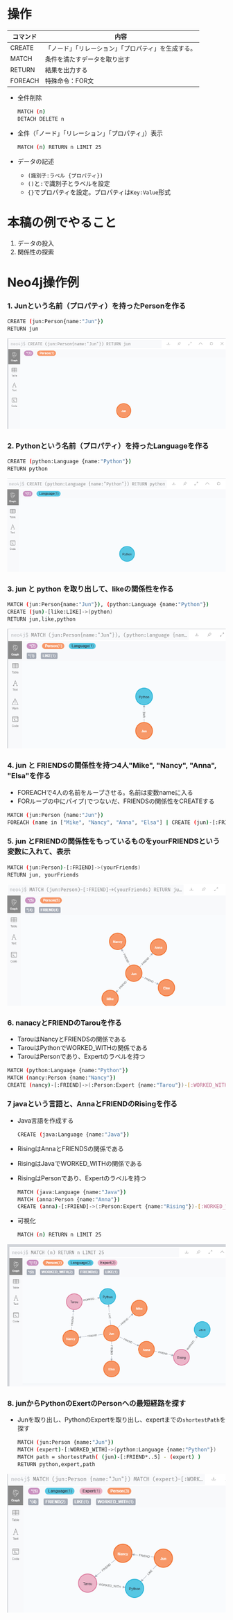 # 操作
| コマンド | 内容                                                 |
| -------- | ---------------------------------------------------- |
| CREATE   | 「ノード」「リレーション」「プロパティ」を生成する。 |
| MATCH    | 条件を満たすデータを取り出す                         |
| RETURN   | 結果を出力する                                       |
| FOREACH  | 特殊命令：FOR文                                      |


- 全件削除
    ```sh
    MATCH (n)
    DETACH DELETE n
    ```

- 全件（「ノード」「リレーション」「プロパティ」）表示
    ```sh
    MATCH (n) RETURN n LIMIT 25
    ```
   
- データの記述
    - `(識別子:ラベル {プロパティ})`
    - `()`と`:`で識別子とラベルを設定
    - `{}`でプロパティを設定。プロパティは`Key:Value`形式



# 本稿の例でやること
1. データの投入
2. 関係性の探索


# Neo4j操作例
### 1.  Junという名前（プロパティ）を持ったPersonを作る
```sh
CREATE (jun:Person{name:"Jun"})
RETURN jun
```
![alt text](image/02.使用方法/image.png)

### 2.  Pythonという名前（プロパティ）を持ったLanguageを作る
```sh
CREATE (python:Language {name:"Python"})
RETURN python
```
![alt text](image/02.使用方法/image-1.png)

### 3. jun と python を取り出して、likeの関係性を作る
```sh
MATCH (jun:Person{name:"Jun"}), (python:Language {name:"Python"})
CREATE (jun)-[like:LIKE]->(python)
RETURN jun,like,python
```
![alt text](image/02.使用方法/image-2.png)

### 4. jun と FRIENDSの関係性を持つ4人"Mike", "Nancy", "Anna", "Elsa"を作る
- FOREACHで4人の名前をループさせる。名前は変数nameに入る
- FORループの中にパイプ`|`でつないだ、FRIENDSの関係性をCREATEする
```sh
MATCH (jun:Person {name:"Jun"})
FOREACH (name in ["Mike", "Nancy", "Anna", "Elsa"] | CREATE (jun)-[:FRIEND]->(:Person {name:name}))
```

### 5. jun とFRIENDの関係性をもっているものをyourFRIENDSという変数に入れて、表示
```sh
MATCH (jun:Person)-[:FRIEND]->(yourFriends)
RETURN jun, yourFriends
```
![alt text](image/02.使用方法/image-3.png)


### 6. nanacyとFRIENDのTarouを作る
- TarouはNancyとFRIENDSの関係である
- TarouはPythonでWORKED_WITHの関係である
- TarouはPersonであり、Expertのラベルを持つ

```sh
MATCH (python:Language {name:"Python"})
MATCH (nancy:Person {name:"Nancy"})
CREATE (nancy)-[:FRIEND]->(:Person:Expert {name:"Tarou"})-[:WORKED_WITH]->(python)
```


### 7 javaという言語と、AnnaとFRIENDのRisingを作る
- Java言語を作成する
    ```sh
    CREATE (java:Language {name:"Java"})
    ```
- RisingはAnnaとFRIENDSの関係である
- RisingはJavaでWORKED_WITHの関係である
- RisingはPersonであり、Expertのラベルを持つ
    ```sh
    MATCH (java:Language {name:"Java"})
    MATCH (anna:Person {name:"Anna"})
    CREATE (anna)-[:FRIEND]->(:Person:Expert {name:"Rising"})-[:WORKED_WITH]->(java)
    ```

- 可視化
    ```sh
    MATCH (n) RETURN n LIMIT 25
    ```

![alt text](image/02.使用方法/image-4.png)


### 8. junからPythonのExertのPersonへの最短経路を探す

- Junを取り出し、PythonのExpertを取り出し、expertまでの`shortestPath`を探す
    ```sh
    MATCH (jun:Person {name:"Jun"})
    MATCH (expert)-[:WORKED_WITH]->(python:Language {name:"Python"})
    MATCH path = shortestPath( (jun)-[:FRIEND*..5] - (expert) )
    RETURN python,expert,path
    ```
![alt text](image/02.使用方法/image-5.png)